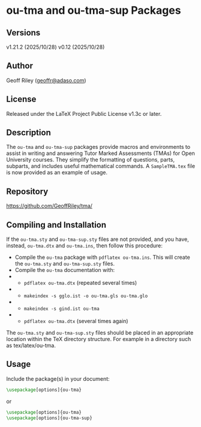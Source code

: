 # ou-tma and ou-tma-sup Packages

## Versions

v1.21.2 (2025/10/28)
v0.12 (2025/10/28)

## Author

Geoff Riley (geoffr@adaso.com)

## License

Released under the LaTeX Project Public License v1.3c or later.

## Description

The `ou-tma` and `ou-tma-sup` packages provide macros and environments to assist in writing and answering Tutor Marked Assessments (TMAs) for Open University courses. They simplify the formatting of questions, parts, subparts, and includes useful mathematical commands. A `SampleTMA.tex` file is now provided as an example of usage.

## Repository

https://github.com/GeoffRiley/tma/

## Compiling and Installation

If the `ou-tma.sty` and `ou-tma-sup.sty` files are not provided, and you have, instead, `ou-tma.dtx` and `ou-tma.ins`, then follow this procedure:
- Compile the `ou-tma` package with `pdflatex ou-tma.ins`. This will create the `ou-tma.sty` and `ou-tma-sup.sty` files.
- Compile the `ou-tma` documentation with:
-  - `pdflatex ou-tma.dtx` (repeated several times)
-  - `makeindex -s gglo.ist -o ou-tma.gls ou-tma.glo`
-  - `makeindex -s gind.ist ou-tma`
-  - `pdflatex ou-tma.dtx` (several times again)

The `ou-tma.sty` and `ou-tma-sup.sty` files should be placed in an appropriate location within the TeX directory structure. For example in a directory such as tex/latex/ou-tma.

## Usage

Include the package(s) in your document:

```latex
\usepackage[options]{ou-tma}
```
or
```latex
\usepackage[options]{ou-tma}
\usepackage[options]{ou-tma-sup}
```
